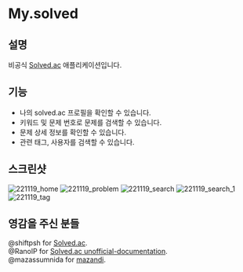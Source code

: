# My.solved

## 설명

비공식 [Solved.ac](https://solved.ac/) 애플리케이션입니다.


## 기능

* 나의 solved.ac 프로필을 확인할 수 있습니다.
* 키워드 및 문제 번호로 문제를 검색할 수 있습니다.
* 문제 상세 정보를 확인할 수 있습니다.
* 관련 태그, 사용자를 검색할 수 있습니다.


## 스크린샷
![221119_home](https://user-images.githubusercontent.com/52066828/202795198-ea857bc5-5654-46e1-abd7-956e94b045f5.png)
![221119_problem](https://user-images.githubusercontent.com/52066828/202795206-d590a6d7-e08b-46cc-bc89-bf1cae344cfc.png)
![221119_search](https://user-images.githubusercontent.com/52066828/202795212-793fb73e-a849-44d0-94ab-a3c2e814ea4f.png)
![221119_search_1](https://user-images.githubusercontent.com/52066828/202795215-abb147ac-2455-4f9a-9ca6-e104012d2e53.png)
![221119_tag](https://user-images.githubusercontent.com/52066828/202795219-f0a24a78-736f-49b7-a4a7-931d4c8f216f.png)


## 영감을 주신 분들 
@shiftpsh for [Solved.ac](https://solved.ac/).    
@RanolP for [Solved.ac unofficial-documentation](https://solvedac.github.io/unofficial-documentation/#/).    
@mazassumnida for [mazandi](https://github.com/mazassumnida/mazandi).    
